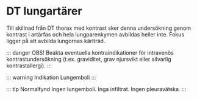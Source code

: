 # DT lungartärer

Till skillnad från DT thorax med kontrast sker denna undersökning genom kontrast i artärfas och hela lungparenkymen avbildas heller inte. Fokus ligger på att avbilda lungornas kärlträd. 

::: danger OBS!
Beakta eventuella kontraindikationer för intravenös kontrastundersökning (t.ex. graviditet, grav njursvikt eller allvarlig kontrastallergi).
:::

::: warning Indikation
Lungemboli
:::

::: tip Normalfynd
Ingen lungemboli. Inga infiltrat. Ingen pleuravätska.
:::